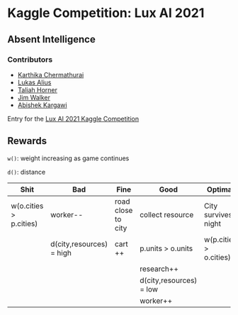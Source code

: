 # Kaggle Competition: Lux AI 2021
## Absent Intelligence

### Contributors
- [Karthika Chermathurai]()
- [Lukas Alius]()
- [Taliah Horner](linkedin.com/in/taliahhorner)
- [Jim Walker](https://www.linkedin.com/in/thejimwalker)
- [Abishek Kargawi]()

Entry for the [Lux AI 2021 Kaggle Competition](https://www.kaggle.com/c/lux-ai-2021/)

## Rewards

`w()`: weight increasing as game continues

`d()`: distance

|Shit                    | Bad  |Fine   |Good   |Optimal   |
|---|---|---|---|---|
|w(o.cities > p.cities)  | worker--                  |road close to city   |collect resource   |City survives night   |
|                        | d(city,resources) = high  | cart ++             |  p.units > o.units | w(p.cities > o.cities)   |
|                        |                           |                     |  research++   | |
|                        |                           |                     |  d(city,resources) = low   | |
|                        |                           |                     |  worker++   | |
